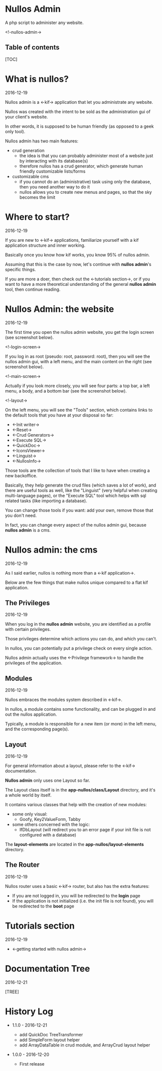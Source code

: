 Nullos Admin
================

A php script to administer any website.



<!-nullos-admin->



Table of contents
---------------------
[TOC]




What is nullos?
==================
2016-12-19

Nullos admin is a <-kif-> application that let you administrate any website.

Nullos was created with the intent to be sold as the administration gui of your client's website.

In other words, it is supposed to be human friendly (as opposed to a geek only tool).


Nullos admin has two main features:


- crud generation 
    - the idea is that you can probably administer most of a website just by interacting with its database(s) 
    - therefore nullos has a crud generator, which generate human friendly customizable lists/forms  
- customizable cms
    - if you cannot do an (administrative) task using only the database, then you need another way to do it 
    - nullos allows you to create new menus and pages, so that the sky becomes the limit






Where to start?
==================
2016-12-19

If you are new to <-kif-> applications, familiarize yourself with a kif application structure and inner working.

Basically once you know how kif works, you know 95% of nullos admin.


Assuming that this is the case by now, let's continue with **nullos admin**'s specific things.

If you are more a doer, then check out the <-tutorials section->,
or if you want to have a more theoretical understanding of the general **nullos admin** tool,
then continue reading.


 
Nullos Admin: the website
==================================
2016-12-19

The first time you open the nullos admin website, you get the login screen (see screenshot below).
 
<!-login-screen->

If you log in as root (pseudo: root, password: root), then you will see the nullos admin gui,
with a left menu, and the main content on the right (see screenshot below).

<!-main-screen->

Actually if you look more closely, you will see four parts: a top bar, a left menu, a body,
and a bottom bar (see the screenshot below).

<!-layout->



On the left menu, you will see the "Tools" section, which contains links to the default tools
that you have at your disposal so far:

- <-Init writer->
- <-Reset->
- <-Crud Generators->
- <-Execute SQL->
- <-QuickDoc->
- <-IconsViewer->
- <-Linguist->
- <-NullosInfo->



Those tools are the collection of tools that I like to have when creating a new backoffice.

Basically, they help generate the crud files (which saves a lot of work), and there are useful tools as well,
like the "Linguist" (very helpful when creating multi-language pages), or the "Execute SQL" tool which
helps with sql related tasks (like importing a database).
  
  
You can change those tools if you want: add your own, remove those that you don't need.

In fact, you can change every aspect of the nullos admin gui, because **nullos admin** is a cms.





Nullos admin: the cms
=========================
2016-12-19


As I said earlier, nullos is nothing more than a <-kif application->.


Below are the few things that make nullos unique compared to a flat kif application.


The Privileges
----------------
2016-12-19

When you log in the **nullos admin** website, you are identified as a profile with 
certain privileges.

Those privileges determine which actions you can do, and which you can't.

In nullos, you can potentially put a privilege check on every single action.

Nullos admin actually uses the <-Privilege framework-> to handle the privileges of the application.


Modules
--------------
2016-12-19

Nullos embraces the modules system described in <-kif->.

In nullos, a module contains some functionality, and can be plugged in and out the nullos application.

Typically, a module is responsible for a new item (or more) in the left menu, and the corresponding page(s).



Layout
---------
2016-12-19


For general information about a layout, please refer to the <-kif-> documentation.


**Nullos admin** only uses one Layout so far.

The Layout class itself is in the **app-nullos/class/Layout** directory, and it's a whole world by itself.

It contains various classes that help with the creation of new modules:
 
- some only visual:
    - Goofy, Key2ValueForm, Tabby
- some others concerned with the logic:
    - IfDbLayout (will redirect you to an error page if your init file is not configured with a database)


The **layout-elements** are located in the **app-nullos/layout-elements** directory.

    
    



The Router
------------
2016-12-19

Nullos router uses a basic <-kif-> router, but also has the extra features:
 
- If you are not logged in, you will be redirected to the **login** page 
- If the application is not initialized (i.e. the init file is not found), you will be redirected to the **boot** page 





Tutorials section
=========================
2016-12-19


- <-getting started with nullos admin->


Documentation Tree
======================
2016-12-21


[TREE]




History Log
===============

- 1.1.0 - 2016-12-21

    - add QuickDoc TreeTransformer
    - add SimpleForm layout helper
    - add ArrayDataTable in crud module, and ArrayCrud layout helper 
    
- 1.0.0 - 2016-12-20

    - First release    





